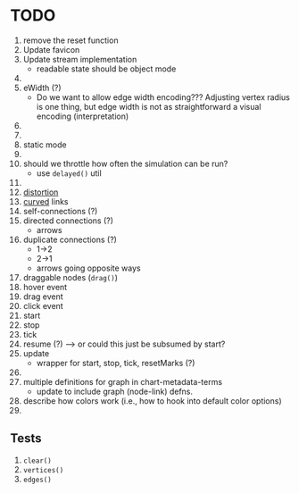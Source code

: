 TODO
====

1. remove the reset function
2. Update favicon
3. Update stream implementation
	- readable state should be object mode
4. 
5. eWidth (?)
	-	Do we want to allow edge width encoding??? Adjusting vertex radius is one thing, but edge width is not as straightforward a visual encoding (interpretation)
6. 
7. 
8. static mode
9. 
10. should we throttle how often the simulation can be run?
	-	use `delayed()` util
11. 
12. [distortion](http://bost.ocks.org/mike/fisheye/)
13. [curved](http://bl.ocks.org/mbostock/4600693) links
14. self-connections (?)
15. directed connections (?)
	- 	arrows
16. duplicate connections (?)
	-	1->2
	-	2->1
	-	arrows going opposite ways
17. draggable nodes (`drag()`)
18. hover event
19. drag event
20. click event
21. start
22. stop
23. tick
24. resume (?) --> or could this just be subsumed by start?
25. update
	-	wrapper for start, stop, tick, resetMarks (?)
26. 
27. multiple definitions for graph in chart-metadata-terms
	-	update to include graph (node-link) defns.
28. describe how colors work (i.e., how to hook into default color options)
29. 


## Tests

1. `clear()`
2. `vertices()`
3. `edges()`



